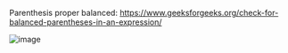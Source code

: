 Parenthesis proper balanced: https://www.geeksforgeeks.org/check-for-balanced-parentheses-in-an-expression/ <br/>

![image](https://user-images.githubusercontent.com/22798697/114576262-97c27e00-9c98-11eb-93e5-55850d73e99e.png)

